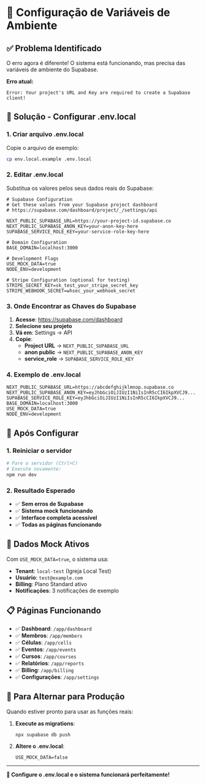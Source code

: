 # 🔧 Configuração de Variáveis de Ambiente

## ✅ **Problema Identificado**

O erro agora é diferente! O sistema está funcionando, mas precisa das variáveis de ambiente do Supabase.

**Erro atual:**
```
Error: Your project's URL and Key are required to create a Supabase client!
```

## 🚀 **Solução - Configurar .env.local**

### **1. Criar arquivo .env.local**

Copie o arquivo de exemplo:
```bash
cp env.local.example .env.local
```

### **2. Editar .env.local**

Substitua os valores pelos seus dados reais do Supabase:

```env
# Supabase Configuration
# Get these values from your Supabase project dashboard
# https://supabase.com/dashboard/project/_/settings/api

NEXT_PUBLIC_SUPABASE_URL=https://your-project-id.supabase.co
NEXT_PUBLIC_SUPABASE_ANON_KEY=your-anon-key-here
SUPABASE_SERVICE_ROLE_KEY=your-service-role-key-here

# Domain Configuration
BASE_DOMAIN=localhost:3000

# Development Flags
USE_MOCK_DATA=true
NODE_ENV=development

# Stripe Configuration (optional for testing)
STRIPE_SECRET_KEY=sk_test_your_stripe_secret_key
STRIPE_WEBHOOK_SECRET=whsec_your_webhook_secret
```

### **3. Onde Encontrar as Chaves do Supabase**

1. **Acesse**: https://supabase.com/dashboard
2. **Selecione seu projeto**
3. **Vá em**: Settings → API
4. **Copie**:
   - **Project URL** → `NEXT_PUBLIC_SUPABASE_URL`
   - **anon public** → `NEXT_PUBLIC_SUPABASE_ANON_KEY`
   - **service_role** → `SUPABASE_SERVICE_ROLE_KEY`

### **4. Exemplo de .env.local**

```env
NEXT_PUBLIC_SUPABASE_URL=https://abcdefghijklmnop.supabase.co
NEXT_PUBLIC_SUPABASE_ANON_KEY=eyJhbGciOiJIUzI1NiIsInR5cCI6IkpXVCJ9...
SUPABASE_SERVICE_ROLE_KEY=eyJhbGciOiJIUzI1NiIsInR5cCI6IkpXVCJ9...
BASE_DOMAIN=localhost:3000
USE_MOCK_DATA=true
NODE_ENV=development
```

## 🎯 **Após Configurar**

### **1. Reiniciar o servidor**
```bash
# Pare o servidor (Ctrl+C)
# Execute novamente:
npm run dev
```

### **2. Resultado Esperado**

- ✅ **Sem erros de Supabase**
- ✅ **Sistema mock funcionando**
- ✅ **Interface completa acessível**
- ✅ **Todas as páginas funcionando**

## 🧪 **Dados Mock Ativos**

Com `USE_MOCK_DATA=true`, o sistema usa:

- **Tenant**: `local-test` (Igreja Local Test)
- **Usuário**: `test@example.com`
- **Billing**: Plano Standard ativo
- **Notificações**: 3 notificações de exemplo

## 📋 **Páginas Funcionando**

- ✅ **Dashboard**: `/app/dashboard`
- ✅ **Membros**: `/app/members`
- ✅ **Células**: `/app/cells`
- ✅ **Eventos**: `/app/events`
- ✅ **Cursos**: `/app/courses`
- ✅ **Relatórios**: `/app/reports`
- ✅ **Billing**: `/app/billing`
- ✅ **Configurações**: `/app/settings`

## 🔄 **Para Alternar para Produção**

Quando estiver pronto para usar as funções reais:

1. **Execute as migrations**:
   ```bash
   npx supabase db push
   ```

2. **Altere o .env.local**:
   ```env
   USE_MOCK_DATA=false
   ```

---

**🎉 Configure o .env.local e o sistema funcionará perfeitamente!**
